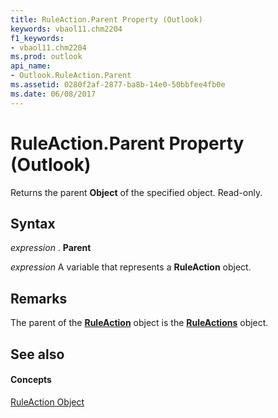 ```yaml
---
title: RuleAction.Parent Property (Outlook)
keywords: vbaol11.chm2204
f1_keywords:
- vbaol11.chm2204
ms.prod: outlook
api_name:
- Outlook.RuleAction.Parent
ms.assetid: 0280f2af-2877-ba8b-14e0-50bbfee4fb0e
ms.date: 06/08/2017
---
```



# RuleAction.Parent Property (Outlook)

Returns the parent **Object** of the specified object. Read-only.


## Syntax

 _expression_ . **Parent**

 _expression_ A variable that represents a **RuleAction** object.


## Remarks

The parent of the **[RuleAction](ruleaction-object-outlook.md)** object is the **[RuleActions](ruleactions-object-outlook.md)** object.


## See also


#### Concepts


[RuleAction Object](ruleaction-object-outlook.md)

